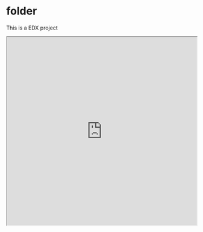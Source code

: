 # folder
This is a EDX project
<iframe src="https://public.tableau.com/views/EDXWeek2/NrofParticipantsperagegroups?:showVizHome=no&:embed=true" width="100%" height="500"></iframe>
